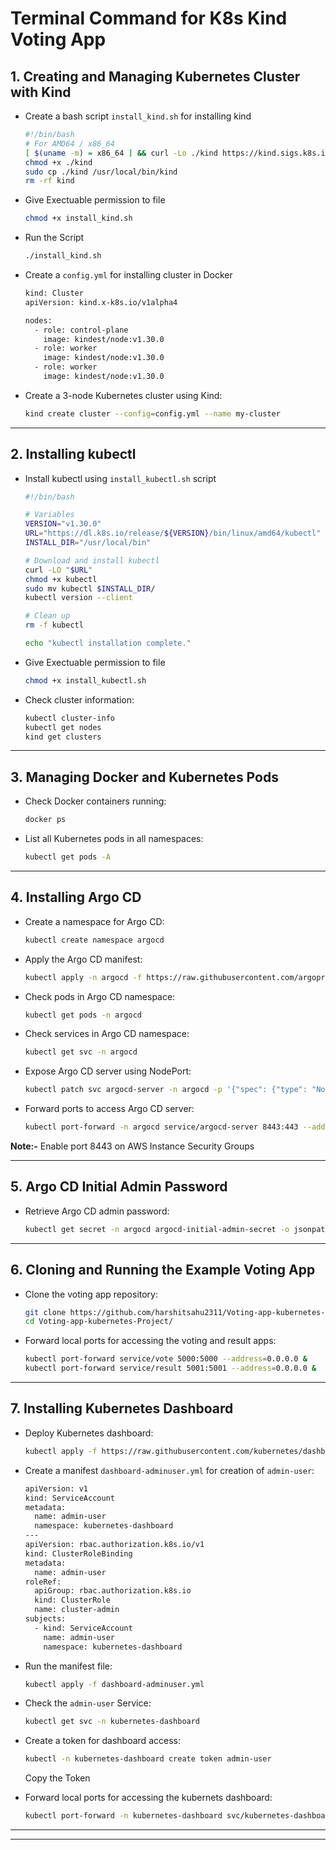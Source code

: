 
# Terminal Command for K8s Kind Voting App

## 1. Creating and Managing Kubernetes Cluster with Kind

- Create a bash script `install_kind.sh` for installing kind
  ```bash
  #!/bin/bash
  # For AMD64 / x86_64
  [ $(uname -m) = x86_64 ] && curl -Lo ./kind https://kind.sigs.k8s.io/dl/v0.20.0/kind-linux-amd64
  chmod +x ./kind
  sudo cp ./kind /usr/local/bin/kind
  rm -rf kind
  ```
  
- Give Exectuable permission to file
  ```bash
  chmod +x install_kind.sh
  ```
- Run the Script
  ```bash
  ./install_kind.sh
  ```
- Create a `config.yml` for installing cluster in Docker
  ```bash
  kind: Cluster
  apiVersion: kind.x-k8s.io/v1alpha4

  nodes:
    - role: control-plane
      image: kindest/node:v1.30.0
    - role: worker
      image: kindest/node:v1.30.0
    - role: worker
      image: kindest/node:v1.30.0
  ```

- Create a 3-node Kubernetes cluster using Kind:
  ```bash
  kind create cluster --config=config.yml --name my-cluster
  ```

---

## 2. Installing kubectl

- Install kubectl using `install_kubectl.sh` script
  ```bash
  #!/bin/bash

  # Variables
  VERSION="v1.30.0"
  URL="https://dl.k8s.io/release/${VERSION}/bin/linux/amd64/kubectl"
  INSTALL_DIR="/usr/local/bin"

  # Download and install kubectl
  curl -LO "$URL"
  chmod +x kubectl
  sudo mv kubectl $INSTALL_DIR/
  kubectl version --client

  # Clean up
  rm -f kubectl

  echo "kubectl installation complete."
  ```

- Give Exectuable permission to file
  ```bash
  chmod +x install_kubectl.sh
  ```

- Check cluster information:
  ```bash
  kubectl cluster-info 
  kubectl get nodes
  kind get clusters
  ```

---

## 3. Managing Docker and Kubernetes Pods

- Check Docker containers running:
  ```bash
  docker ps
  ```

- List all Kubernetes pods in all namespaces:
  ```bash
  kubectl get pods -A
  ```
---

## 4. Installing Argo CD

- Create a namespace for Argo CD:
  ```bash
  kubectl create namespace argocd
  ```

- Apply the Argo CD manifest:
  ```bash
  kubectl apply -n argocd -f https://raw.githubusercontent.com/argoproj/argo-cd/stable/manifests/install.yaml
  ```
  
- Check pods in Argo CD namespace:
  ```bash
  kubectl get pods -n argocd
  ```

- Check services in Argo CD namespace:
  ```bash
  kubectl get svc -n argocd
  ```

- Expose Argo CD server using NodePort:
  ```bash
  kubectl patch svc argocd-server -n argocd -p '{"spec": {"type": "NodePort"}}'
  ```

- Forward ports to access Argo CD server:
  ```bash
  kubectl port-forward -n argocd service/argocd-server 8443:443 --address 0.0.0.0 &
  ```
**Note:-** Enable port 8443 on AWS Instance Security Groups


---

## 5. Argo CD Initial Admin Password

- Retrieve Argo CD admin password:
  ```bash
  kubectl get secret -n argocd argocd-initial-admin-secret -o jsonpath="{.data.password}" | base64 -d && echo
  ```

---

## 6. Cloning and Running the Example Voting App

- Clone the voting app repository:
  ```bash
  git clone https://github.com/harshitsahu2311/Voting-app-kubernetes-Project.git
  cd Voting-app-kubernetes-Project/
  ```

- Forward local ports for accessing the voting and result apps:
  ```bash
  kubectl port-forward service/vote 5000:5000 --address=0.0.0.0 &
  kubectl port-forward service/result 5001:5001 --address=0.0.0.0 &
  ```

---

## 7. Installing Kubernetes Dashboard

- Deploy Kubernetes dashboard:
  ```bash
  kubectl apply -f https://raw.githubusercontent.com/kubernetes/dashboard/v2.7.0/aio/deploy/recommended.yaml
  ```

- Create a manifest `dashboard-adminuser.yml` for creation of `admin-user`:
  ```bash
  apiVersion: v1
  kind: ServiceAccount
  metadata:
    name: admin-user
    namespace: kubernetes-dashboard
  ---
  apiVersion: rbac.authorization.k8s.io/v1
  kind: ClusterRoleBinding
  metadata:
    name: admin-user
  roleRef:
    apiGroup: rbac.authorization.k8s.io
    kind: ClusterRole
    name: cluster-admin
  subjects:
    - kind: ServiceAccount
      name: admin-user
      namespace: kubernetes-dashboard
  ```

- Run the manifest file:
  ```bash
  kubectl apply -f dashboard-adminuser.yml
  ```
  
- Check the `admin-user` Service:
  ```bash
  kubectl get svc -n kubernetes-dashboard
  ```

- Create a token for dashboard access:
  ```bash
  kubectl -n kubernetes-dashboard create token admin-user
  ```
  Copy the Token

- Forward local ports for accessing the kubernets dashboard:
  ```bash
  kubectl port-forward -n kubernetes-dashboard svc/kubernetes-dashboard 8080:443 --address 0.0.0.0 &
  ```

---



---



